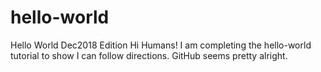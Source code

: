 # hello-world
Hello World Dec2018 Edition
Hi Humans!
I am completing the hello-world tutorial to show I can follow directions.
GitHub seems pretty alright.
